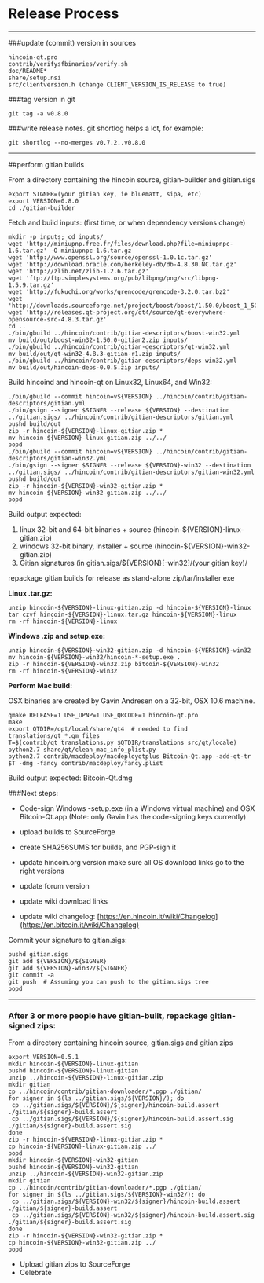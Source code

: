 Release Process
====================

* * *

###update (commit) version in sources


	hincoin-qt.pro
	contrib/verifysfbinaries/verify.sh
	doc/README*
	share/setup.nsi
	src/clientversion.h (change CLIENT_VERSION_IS_RELEASE to true)

###tag version in git

	git tag -a v0.8.0

###write release notes. git shortlog helps a lot, for example:

	git shortlog --no-merges v0.7.2..v0.8.0

* * *

##perform gitian builds

 From a directory containing the hincoin source, gitian-builder and gitian.sigs
  
	export SIGNER=(your gitian key, ie bluematt, sipa, etc)
	export VERSION=0.8.0
	cd ./gitian-builder

 Fetch and build inputs: (first time, or when dependency versions change)

	mkdir -p inputs; cd inputs/
	wget 'http://miniupnp.free.fr/files/download.php?file=miniupnpc-1.6.tar.gz' -O miniupnpc-1.6.tar.gz
	wget 'http://www.openssl.org/source/openssl-1.0.1c.tar.gz'
	wget 'http://download.oracle.com/berkeley-db/db-4.8.30.NC.tar.gz'
	wget 'http://zlib.net/zlib-1.2.6.tar.gz'
	wget 'ftp://ftp.simplesystems.org/pub/libpng/png/src/libpng-1.5.9.tar.gz'
	wget 'http://fukuchi.org/works/qrencode/qrencode-3.2.0.tar.bz2'
	wget 'http://downloads.sourceforge.net/project/boost/boost/1.50.0/boost_1_50_0.tar.bz2'
	wget 'http://releases.qt-project.org/qt4/source/qt-everywhere-opensource-src-4.8.3.tar.gz'
	cd ..
	./bin/gbuild ../hincoin/contrib/gitian-descriptors/boost-win32.yml
	mv build/out/boost-win32-1.50.0-gitian2.zip inputs/
	./bin/gbuild ../hincoin/contrib/gitian-descriptors/qt-win32.yml
	mv build/out/qt-win32-4.8.3-gitian-r1.zip inputs/
	./bin/gbuild ../hincoin/contrib/gitian-descriptors/deps-win32.yml
	mv build/out/hincoin-deps-0.0.5.zip inputs/

 Build hincoind and hincoin-qt on Linux32, Linux64, and Win32:
  
	./bin/gbuild --commit hincoin=v${VERSION} ../hincoin/contrib/gitian-descriptors/gitian.yml
	./bin/gsign --signer $SIGNER --release ${VERSION} --destination ../gitian.sigs/ ../hincoin/contrib/gitian-descriptors/gitian.yml
	pushd build/out
	zip -r hincoin-${VERSION}-linux-gitian.zip *
	mv hincoin-${VERSION}-linux-gitian.zip ../../
	popd
	./bin/gbuild --commit hincoin=v${VERSION} ../hincoin/contrib/gitian-descriptors/gitian-win32.yml
	./bin/gsign --signer $SIGNER --release ${VERSION}-win32 --destination ../gitian.sigs/ ../hincoin/contrib/gitian-descriptors/gitian-win32.yml
	pushd build/out
	zip -r hincoin-${VERSION}-win32-gitian.zip *
	mv hincoin-${VERSION}-win32-gitian.zip ../../
	popd

  Build output expected:

  1. linux 32-bit and 64-bit binaries + source (hincoin-${VERSION}-linux-gitian.zip)
  2. windows 32-bit binary, installer + source (hincoin-${VERSION}-win32-gitian.zip)
  3. Gitian signatures (in gitian.sigs/${VERSION}[-win32]/(your gitian key)/

repackage gitian builds for release as stand-alone zip/tar/installer exe

**Linux .tar.gz:**

	unzip hincoin-${VERSION}-linux-gitian.zip -d hincoin-${VERSION}-linux
	tar czvf hincoin-${VERSION}-linux.tar.gz hincoin-${VERSION}-linux
	rm -rf hincoin-${VERSION}-linux

**Windows .zip and setup.exe:**

	unzip hincoin-${VERSION}-win32-gitian.zip -d hincoin-${VERSION}-win32
	mv hincoin-${VERSION}-win32/hincoin-*-setup.exe .
	zip -r hincoin-${VERSION}-win32.zip bitcoin-${VERSION}-win32
	rm -rf hincoin-${VERSION}-win32

**Perform Mac build:**

  OSX binaries are created by Gavin Andresen on a 32-bit, OSX 10.6 machine.

	qmake RELEASE=1 USE_UPNP=1 USE_QRCODE=1 hincoin-qt.pro
	make
	export QTDIR=/opt/local/share/qt4  # needed to find translations/qt_*.qm files
	T=$(contrib/qt_translations.py $QTDIR/translations src/qt/locale)
	python2.7 share/qt/clean_mac_info_plist.py
	python2.7 contrib/macdeploy/macdeployqtplus Bitcoin-Qt.app -add-qt-tr $T -dmg -fancy contrib/macdeploy/fancy.plist

 Build output expected: Bitcoin-Qt.dmg

###Next steps:

* Code-sign Windows -setup.exe (in a Windows virtual machine) and
  OSX Bitcoin-Qt.app (Note: only Gavin has the code-signing keys currently)

* upload builds to SourceForge

* create SHA256SUMS for builds, and PGP-sign it

* update hincoin.org version
  make sure all OS download links go to the right versions

* update forum version

* update wiki download links

* update wiki changelog: [https://en.hincoin.it/wiki/Changelog](https://en.bitcoin.it/wiki/Changelog)

Commit your signature to gitian.sigs:

	pushd gitian.sigs
	git add ${VERSION}/${SIGNER}
	git add ${VERSION}-win32/${SIGNER}
	git commit -a
	git push  # Assuming you can push to the gitian.sigs tree
	popd

-------------------------------------------------------------------------

### After 3 or more people have gitian-built, repackage gitian-signed zips:

From a directory containing hincoin source, gitian.sigs and gitian zips

	export VERSION=0.5.1
	mkdir hincoin-${VERSION}-linux-gitian
	pushd hincoin-${VERSION}-linux-gitian
	unzip ../hincoin-${VERSION}-linux-gitian.zip
	mkdir gitian
	cp ../hincoin/contrib/gitian-downloader/*.pgp ./gitian/
	for signer in $(ls ../gitian.sigs/${VERSION}/); do
	 cp ../gitian.sigs/${VERSION}/${signer}/hincoin-build.assert ./gitian/${signer}-build.assert
	 cp ../gitian.sigs/${VERSION}/${signer}/hincoin-build.assert.sig ./gitian/${signer}-build.assert.sig
	done
	zip -r hincoin-${VERSION}-linux-gitian.zip *
	cp hincoin-${VERSION}-linux-gitian.zip ../
	popd
	mkdir hincoin-${VERSION}-win32-gitian
	pushd hincoin-${VERSION}-win32-gitian
	unzip ../hincoin-${VERSION}-win32-gitian.zip
	mkdir gitian
	cp ../hincoin/contrib/gitian-downloader/*.pgp ./gitian/
	for signer in $(ls ../gitian.sigs/${VERSION}-win32/); do
	 cp ../gitian.sigs/${VERSION}-win32/${signer}/hincoin-build.assert ./gitian/${signer}-build.assert
	 cp ../gitian.sigs/${VERSION}-win32/${signer}/hincoin-build.assert.sig ./gitian/${signer}-build.assert.sig
	done
	zip -r hincoin-${VERSION}-win32-gitian.zip *
	cp hincoin-${VERSION}-win32-gitian.zip ../
	popd

- Upload gitian zips to SourceForge
- Celebrate 
